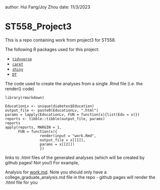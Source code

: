 author: Hui Fang/Joy Zhou
date: 11/3/2023
# ST558_Project3

This is a repo containing work from project3 for ST558.

The following R packages used for this project:
+ [`tidyverse`](https://www.tidyverse.org/)  
+ [`caret`](https://cran.r-project.org/web/packages/caret/)
+ [`shiny`](https://cran.r-project.org/web/packages/shiny/index.html)
+ [`DT`](https://rstudio.github.io/DT/)

The code used to create the analyses from a single .Rmd file (i.e. the render() code)
```{r}
library(rmarkdown)

EducationLv <- unique(diabetes$Education)
output_file <- paste0(EducationLv, ".html")
params = lapply(EducationLv, FUN = function(x){list(Edu = x)})
reports <- tibble::tibble(output_file, params)
reports
apply(reports, MARGIN = 1,
      FUN = function(x){
				render(input = "work.Rmd", 
				output_file = x[[1]], 
				params = x[[2]])
 				})
```
 				
links to .html files of the generated analyses (which will be created by github pages! Not you!)
For example,

Analysis for [work.md](https://hzhoujoy.github.io/ST558_Project3/work.md). Note you should only have a college_graduate_analysis.md file in the repo - github pages will render the .html file for you              
